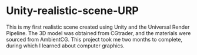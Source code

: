 # Unity-realistic-scene-URP
This is my first realistic scene created using Unity and the Universal Render Pipeline. The 3D model was obtained from CGtrader, and the materials were sourced from AmbientCG. This project took me two months to complete, during which I learned about computer graphics.
